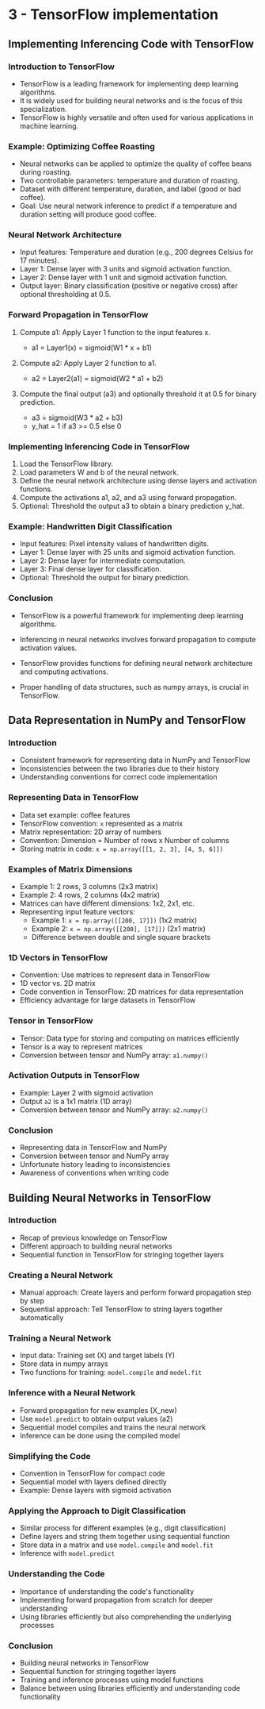 # 3 - TensorFlow implementation

## Implementing Inferencing Code with TensorFlow

### Introduction to TensorFlow

- TensorFlow is a leading framework for implementing deep learning algorithms.
- It is widely used for building neural networks and is the focus of this specialization.
- TensorFlow is highly versatile and often used for various applications in machine learning.

### Example: Optimizing Coffee Roasting

- Neural networks can be applied to optimize the quality of coffee beans during roasting.
- Two controllable parameters: temperature and duration of roasting.
- Dataset with different temperature, duration, and label (good or bad coffee).
- Goal: Use neural network inference to predict if a temperature and duration setting will produce good coffee.

### Neural Network Architecture

- Input features: Temperature and duration (e.g., 200 degrees Celsius for 17 minutes).
- Layer 1: Dense layer with 3 units and sigmoid activation function.
- Layer 2: Dense layer with 1 unit and sigmoid activation function.
- Output layer: Binary classification (positive or negative cross) after optional thresholding at 0.5.

### Forward Propagation in TensorFlow

1. Compute a1: Apply Layer 1 function to the input features x.

   - a1 = Layer1(x) = sigmoid(W1 \* x + b1)

1. Compute a2: Apply Layer 2 function to a1.

   - a2 = Layer2(a1) = sigmoid(W2 \* a1 + b2)

1. Compute the final output (a3) and optionally threshold it at 0.5 for binary prediction.

   - a3 = sigmoid(W3 \* a2 + b3)
   - y_hat = 1 if a3 >= 0.5 else 0

### Implementing Inferencing Code in TensorFlow

1. Load the TensorFlow library.
1. Load parameters W and b of the neural network.
1. Define the neural network architecture using dense layers and activation functions.
1. Compute the activations a1, a2, and a3 using forward propagation.
1. Optional: Threshold the output a3 to obtain a binary prediction y_hat.

### Example: Handwritten Digit Classification

- Input features: Pixel intensity values of handwritten digits.
- Layer 1: Dense layer with 25 units and sigmoid activation function.
- Layer 2: Dense layer for intermediate computation.
- Layer 3: Final dense layer for classification.
- Optional: Threshold the output for binary prediction.

### Conclusion

- TensorFlow is a powerful framework for implementing deep learning algorithms.

- Inferencing in neural networks involves forward propagation to compute activation values.

- TensorFlow provides functions for defining neural network architecture and computing activations.

- Proper handling of data structures, such as numpy arrays, is crucial in TensorFlow.

## Data Representation in NumPy and TensorFlow

### Introduction

- Consistent framework for representing data in NumPy and TensorFlow
- Inconsistencies between the two libraries due to their history
- Understanding conventions for correct code implementation

### Representing Data in TensorFlow

- Data set example: coffee features
- TensorFlow convention: `x` represented as a matrix
- Matrix representation: 2D array of numbers
- Convention: Dimension = Number of rows x Number of columns
- Storing matrix in code: `x = np.array([[1, 2, 3], [4, 5, 6]])`

### Examples of Matrix Dimensions

- Example 1: 2 rows, 3 columns (2x3 matrix)
- Example 2: 4 rows, 2 columns (4x2 matrix)
- Matrices can have different dimensions: 1x2, 2x1, etc.
- Representing input feature vectors:
  - Example 1: `x = np.array([[200, 17]])` (1x2 matrix)
  - Example 2: `x = np.array([[200], [17]])` (2x1 matrix)
  - Difference between double and single square brackets

### 1D Vectors in TensorFlow

- Convention: Use matrices to represent data in TensorFlow
- 1D vector vs. 2D matrix
- Code convention in TensorFlow: 2D matrices for data representation
- Efficiency advantage for large datasets in TensorFlow

### Tensor in TensorFlow

- Tensor: Data type for storing and computing on matrices efficiently
- Tensor is a way to represent matrices
- Conversion between tensor and NumPy array: `a1.numpy()`

### Activation Outputs in TensorFlow

- Example: Layer 2 with sigmoid activation
- Output `a2` is a 1x1 matrix (1D array)
- Conversion between tensor and NumPy array: `a2.numpy()`

### Conclusion

- Representing data in TensorFlow and NumPy
- Conversion between tensor and NumPy array
- Unfortunate history leading to inconsistencies
- Awareness of conventions when writing code

## Building Neural Networks in TensorFlow

### Introduction

- Recap of previous knowledge on TensorFlow
- Different approach to building neural networks
- Sequential function in TensorFlow for stringing together layers

### Creating a Neural Network

- Manual approach: Create layers and perform forward propagation step by step
- Sequential approach: Tell TensorFlow to string layers together automatically

### Training a Neural Network

- Input data: Training set (X) and target labels (Y)
- Store data in numpy arrays
- Two functions for training: `model.compile` and `model.fit`

### Inference with a Neural Network

- Forward propagation for new examples (X_new)
- Use `model.predict` to obtain output values (a2)
- Sequential model compiles and trains the neural network
- Inference can be done using the compiled model

### Simplifying the Code

- Convention in TensorFlow for compact code
- Sequential model with layers defined directly
- Example: Dense layers with sigmoid activation

### Applying the Approach to Digit Classification

- Similar process for different examples (e.g., digit classification)
- Define layers and string them together using sequential function
- Store data in a matrix and use `model.compile` and `model.fit`
- Inference with `model.predict`

### Understanding the Code

- Importance of understanding the code's functionality
- Implementing forward propagation from scratch for deeper understanding
- Using libraries efficiently but also comprehending the underlying processes

### Conclusion

- Building neural networks in TensorFlow
- Sequential function for stringing together layers
- Training and inference processes using model functions
- Balance between using libraries efficiently and understanding code functionality
